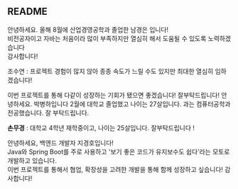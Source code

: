 ## README
안녕하세요. 올해 8월에 산업경영공학과 졸업한 남경은 입니다!<br/>
비전공자이고 자바는 처음이라 많이 부족하지만 열심히 해서 도움될 수 있도록 노력하겠습니다<br/>
감사합니다!<br/>
 
조수연 : 프로젝트 경험이 많지 않아 종종 속도가 느릴 수도 있지만 최대한 열심히 임하겠습니다!

이번 프로젝트를 통해 다같이 성장하는 기회가 됐으면 좋겠습니다! 잘부탁드립니다!
안녕하세요. 박병하입니다 
2월에 대학교 졸업했고 나이는 27살입니다.
과는 컴퓨터공학과 전공했습니다. 잘 부탁드립니다.

**손무경** : 대학교 4학년 재학중이고, 나이는 25살입니다. 잘부탁드립니다 !

안녕하세요, 백엔드 개발자 지경호입니다!<br>
Java와 Spring Boot를 주로 사용하고 '보기 좋은 코드가 유지보수도 쉽다'라는 모토로 개발하고 있습니다.<br>
이번 프로젝트를 통해서 협업, 확장성을 고려한 개발을 통해 함께 성장하고 싶습니다! 감사합니다!<br>